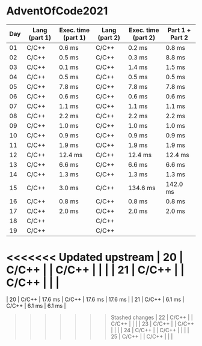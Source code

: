 # AdventOfCode2021
| Day | Lang (**part 1**) | Exec. time (**part 1**) | Lang (**part 2**) | Exec. time (**part 2**) | Part 1 + Part 2 |
|-----|-------------------|-------------------------|-------------------|-------------------------|-----------------|
| 01  | C/C++             | 0\.6 ms                 | C/C++             | 0\.2 ms                 | 0\.8 ms         |
| 02  | C/C++             | 0\.5 ms                 | C/C++             | 0\.3 ms                 | 8\.8 ms         |
| 03  | C/C++             | 0\.1 ms                 | C/C++             | 1\.4 ms                 | 1\.5 ms         |
| 04  | C/C++             | 0\.5 ms                 | C/C++             | 0\.5 ms                 | 0\.5 ms         |
| 05  | C/C++             | 7\.8 ms                 | C/C++             | 7\.8 ms                 | 7\.8 ms         |
| 06  | C/C++             | 0\.6 ms                 | C/C++             | 0\.6 ms                 | 0\.6 ms         |
| 07  | C/C++             | 1\.1 ms                 | C/C++             | 1\.1 ms                 | 1\.1 ms         |
| 08  | C/C++             | 2\.2 ms                 | C/C++             | 2\.2 ms                 | 2\.2 ms         |
| 09  | C/C++             | 1\.0 ms                 | C/C++             | 1\.0 ms                 | 1\.0 ms         |
| 10  | C/C++             | 0\.9 ms                 | C/C++             | 0\.9 ms                 | 0\.9 ms         |
| 11  | C/C++             | 1\.9 ms                 | C/C++             | 1\.9 ms                 | 1\.9 ms         |
| 12  | C/C++             | 12\.4 ms                | C/C++             | 12\.4 ms                | 12\.4 ms        |
| 13  | C/C++             | 6\.6 ms                 | C/C++             | 6\.6 ms                 | 6\.6 ms         |
| 14  | C/C++             | 1\.3 ms                 | C/C++             | 1\.3 ms                 | 1\.3 ms         |
| 15  | C/C++             | 3\.0 ms                 | C/C++             | 134\.6 ms               | 142\.0 ms       |
| 16  | C/C++             | 0\.8 ms                 | C/C++             | 0\.8 ms                 | 0\.8 ms         |
| 17  | C/C++             | 2\.0 ms                 | C/C++             | 2\.0 ms                 | 2\.0 ms         |
| 18  | C/C++             |                         | C/C++             |                         |                 |
| 19  | C/C++             |                         | C/C++             |                         |                 |
<<<<<<< Updated upstream
| 20  | C/C++             |                         | C/C++             |                         |                 |
| 21  | C/C++             |                         | C/C++             |                         |                 |
=======
| 20  | C/C++             | 17\.6 ms                | C/C++             | 17\.6 ms                | 17\.6 ms        |
| 21  | C/C++             | 6\.1 ms                 | C/C++             | 6\.1 ms                 | 6\.1 ms         |
>>>>>>> Stashed changes
| 22  | C/C++             |                         | C/C++             |                         |                 |
| 23  | C/C++             |                         | C/C++             |                         |                 |
| 24  | C/C++             |                         | C/C++             |                         |                 |
| 25  | C/C++             |                         | C/C++             |                         |                 |